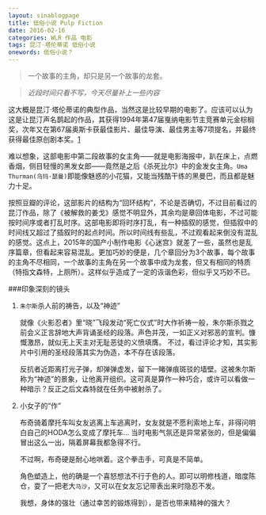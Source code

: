 ```yaml
---
layout: sinablogpage
title: 低俗小说 Pulp Fiction
date: 2016-02-16
categories: WLR 作品 电影
tags: 昆汀·塔伦蒂诺 低俗小说
onewords: 低俗小说？
---
```

> 一个故事的主角，却只是另一个故事的龙套。

> *近段时间只看不写，今天尽量补上一些内容*

这大概是昆汀·塔伦蒂诺的典型作品，当然这是比较早期的电影了。应该可以认为这是让昆汀声名鹊起的作品，其获得1994年第47届戛纳电影节主竞赛单元金棕榈奖，次年又在第67届奥斯卡获最佳影片、最佳导演、最佳男主等7项提名，并最终获得最佳原创剧本奖。[1](http://movie.douban.com/subject/1291832/awards/)

难以想象，这部电影中第二段故事的女主角——就是电影海报中，趴在床上，点燃香烟，侧目轻慢的黑发女郎——竟然是之后《杀死比尔》中的金发女主角。`Uma Thurman(乌玛·瑟曼)`即能像魅惑的小花猫，又能当残酷干练的黑曼巴，而且都是魅力十足。 

按照豆瓣的评论，这部影片的结构为“回环结构”，不论是否确切，不过目前看过的昆汀作品，除了《被解救的姜戈》感觉不明显外，其余均是章回体电影，不过可能按时间序或者打乱时序。这部电影即将时序打乱，有一种插叙的感觉，但插叙中的时间线又超过了插叙时的起点时间。所以时间线有些乱，不过观看起来倒没有混乱的感觉。这点上，2015年的国产小制作电影《心迷宫》就差了一些，虽然也是乱序篇章，但看起来容易混乱。更加巧妙的便是，几个章回分为3个故事，每个故事的主角不尽相同，一个故事的主角在另一个故事中成为龙套，但又有相同的特质（特指文森特，上厕所）。这样似乎造成了一定的诙谐色彩，但似乎又巧妙不已。

###印象深刻的镜头

1. `朱尔斯`杀人前的祷告，以及“神迹”

    就像《火影忍者》里“晓”飞段发动“死亡仪式”时大作祈祷一般，朱尔斯杀戮之前会义正言辞地大声背诵圣经的段落。声色并茂，一如正义对邪恶的宣判。慷慨激昂，就似无上天主对无耻恶徒的义愤填膺。 不过，看过评论才知，其实影片中引用的圣经段落其实为伪造，本不存在该段落。

    反抗者近距离打光子弹，却弹弹虚发，留下一睹弹痕斑驳的墙壁。这被朱尔斯称为“神迹”的景象，让他离开组织。这可真是算作一种巧合，或许可以看做一种暗示？反正之后文森特就在任务中被射杀了。

2. 小女子的“作”

    布奇骑着摩托车叫女友逃离上车逃离时，女友就是不愿利索地上车，非得问明白自己的HODA怎么变成了摩托车... 当时电影气氛还是异常紧张的，但是偏偏冒出这么一出，隔着屏幕我都急得不行。

    不过啊，布奇硬是耐心地哄着。这个拳击手，可真是不简单。

    角色塑造上，他的确是一个喜怒想法不行于色的人。即可以明修栈道，暗度陈仓，耍了一把老大`马沙`，又可以在女友忘记带表出来时隐忍不发。

    我想，身体的强壮（通过幸苦的锻炼得到），是否也带来精神的强大？

